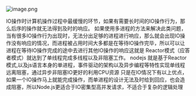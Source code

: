 ![image.png](https://cdn.nlark.com/yuque/0/2022/png/2976158/1658323278049-ee019202-2336-464d-ac2e-03619fa9a6e0.png#clientId=u5d51032f-cc80-4&crop=0&crop=0&crop=1&crop=1&from=paste&height=407&id=u1e444e7e&margin=%5Bobject%20Object%5D&name=image.png&originHeight=509&originWidth=1387&originalType=binary&ratio=1&rotation=0&showTitle=false&size=126112&status=done&style=none&taskId=u59fbc66d-fd54-4ab3-ac7c-64568ae6b9b&title=&width=1109.6)

IO操作时计算机操作过程中最缓慢的环节，如果有需要长时间的IO操作行为，那么后序的操作就无法得到及时的响应。
如果使用多进程的方法来解决此类问题，当有很多IO操作行为出现时，无法分出足够的进程进行响应，那么就会出现IO操作没有响应的情况，而进程被占用时间大多都是在等待IO操作完毕，所以可以让进程在等待IO操作完成的途中去进行其他IO操作的响应这就是 Reactor模式（应答者模式）就达到了单线程完成多线程以及非阻塞工作。
nodejs 就是基于Reactor模式,以及js语言本身的单进程，事件驱动的架构以及异步编程等特性实现单线程远离阻塞，通过异步非阻塞IO更好的利用CPU资源
只是在IO情况下有以上优点，如果一个IO操作马上就能完成操作，而单进程的设计无法及时给到回应，也会造成阻塞，所以Node.js更适合于IO密集型高并发请求，不适合于复杂的逻辑处理

